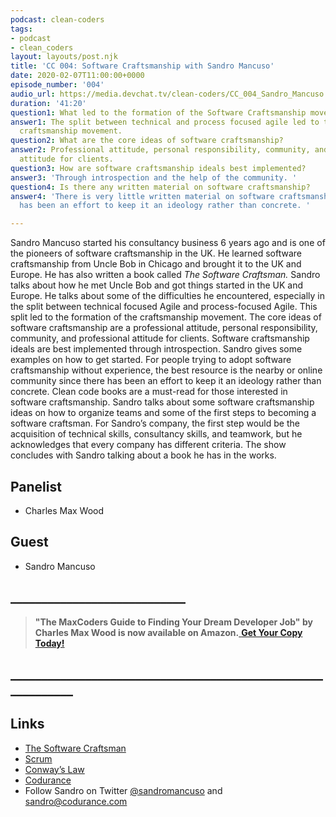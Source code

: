 ```yaml
---
podcast: clean-coders
tags:
- podcast
- clean_coders
layout: layouts/post.njk
title: 'CC 004: Software Craftsmanship with Sandro Mancuso'
date: 2020-02-07T11:00:00+0000
episode_number: '004'
audio_url: https://media.devchat.tv/clean-coders/CC_004_Sandro_Mancuso.mp3
duration: '41:20'
question1: What led to the formation of the Software Craftsmanship movement?
answer1: The split between technical and process focused agile led to the software
  craftsmanship movement.
question2: What are the core ideas of software craftsmanship?
answer2: Professional attitude, personal responsibility, community, and professional
  attitude for clients.
question3: How are software craftsmanship ideals best implemented?
answer3: 'Through introspection and the help of the community. '
question4: Is there any written material on software craftsmanship?
answer4: 'There is very little written material on software craftsmanship since there
  has been an effort to keep it an ideology rather than concrete. '

---
```

Sandro Mancuso started his consultancy business 6 years ago and is one of the pioneers of software craftsmanship in the UK. He learned software craftsmanship from Uncle Bob in Chicago and brought it to the UK and Europe. He has also written a book called _The Software Craftsman._ Sandro talks about how he met Uncle Bob and got things started in the UK and Europe. He talks about some of the difficulties he encountered, especially in the split between technical focused Agile and process-focused Agile. This split led to the formation of the craftsmanship movement. The core ideas of software craftsmanship are a professional attitude, personal responsibility, community, and professional attitude for clients. Software craftsmanship ideals are best implemented through introspection. Sandro gives some examples on how to get started. For people trying to adopt software craftsmanship without experience, the best resource is the nearby or online community since there has been an effort to keep it an ideology rather than concrete. Clean code books are a must-read for those interested in software craftsmanship. Sandro talks about some software craftsmanship ideas on how to organize teams and some of the first steps to becoming a software craftsman. For Sandro’s company, the first step would be the acquisition of technical skills, consultancy skills, and teamwork, but he acknowledges that every company has different criteria. The show concludes with Sandro talking about a book he has in the works.

## Panelist

* Charles Max Wood

## Guest

* Sandro Mancuso

## **____________________________**

> **"The MaxCoders Guide to Finding Your Dream Developer Job" by Charles Max Wood is now available on Amazon.**[ **Get Your Copy Today!**](https://www.amazon.com/gp/product/B081MBL5C9/ref=as_li_ss_tl?ie=UTF8&linkCode=sl1&tag=devchattv-20&linkId=9d61363241636e2546ef46abba198746&language=en_US)

## **____________________________________________________________**

## Links

* [The Software Craftsman](https://www.amazon.com/Software-Craftsman-Professionalism-Pragmatism-Robert/dp/0134052501)
* [Scrum](https://www.scrum.org/resources/what-is-scrum)
* [Conway’s Law](http://www.melconway.com/Home/Conways_Law.html)
* [Codurance](https://codurance.com/)
* Follow Sandro on Twitter [@sandromancuso](https://twitter.com/sandromancuso?lang=en) and [sandro@codurance.com](mailto:sandro@codurance.com)